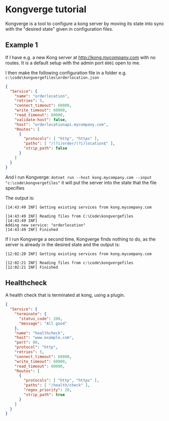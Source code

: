 # Kongverge tutorial

Kongverge is a tool to configure a kong server by moving its state into sync with the  "desired state" given in configuration files.


## Example 1


If I have e.g. a new Kong server at http://kong.mycompany.com with no routes. It is a default setup with the admin port `8001` open to me.

I then make the following configuration file in a folder e.g. `c:\code\kongvergefiles\orderlocation.json`

````json
{
  "Service": {
    "name": "orderlocation",
    "retries": 5,
    "connect_timeout": 60000,
    "write_timeout": 60000,
    "read_timeout": 60000,
    "validate-host": false,
    "host": "orderlocationapi.mycompany.com",
    "Routes": [
      {
        "protocols": [ "http", "https" ],
        "paths": [ "/(?i)order/(?i)location$" ],
        "strip_path": false
      }
    ]
  }
}
`````

And I run Kongverge: `dotnet run --host kong.mycompany.com --input "c:\code\kongvergefiles"`
it will put the server into the state that the file specifies

The output is:
````
[14:43:49 INF] Getting existing services from kong.mycompany.com

[14:43:49 INF] Reading files from C:\Code\kongvergefiles
[14:43:49 INF]
Adding new service: "orderlocation"
[14:43:49 INF] Finished
````

If I run Kongverge a second time, Kongverge finds nothing to do, as the server is already in the desired state and the output is:
````
[12:02:20 INF] Getting existing services from kong.mycompany.com

[12:02:21 INF] Reading files from c:\code\kongvergefiles
[12:02:21 INF] Finished
````


## Healthcheck

A health check that is terminated at kong, using a plugin.

````json
{
  "Service": {
    "terminate": {
      "status_code": 200,
      "message": "All good"
    },
    "name": "healthcheck",
    "host": "www.example.com",
    "port": 80,
    "protocol": "http",
    "retries": 5,
    "connect_timeout": 60000,
    "write_timeout": 60000,
    "read_timeout": 60000,
    "Routes": [
      {
        "protocols": [ "http", "https" ],
        "paths": [ "/health/check" ],
        "regex_priority": 20,
        "strip_path": true
      }
    ]
  }
}
````

